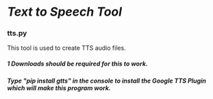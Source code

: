# ***Text to Speech Tool***
### tts.py
This tool is used to create TTS audio files. 
##### 1 Downloads should be required for this to work.
##### Type "pip install gtts" in the console to install the Google TTS Plugin which will make this program work. 
